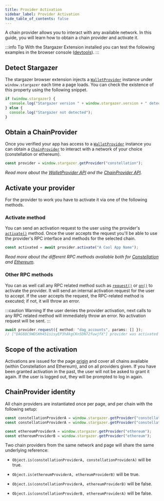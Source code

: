 ```yaml
---
title: Provider Activation
sidebar_label: Provider Activation
hide_table_of_contents: false
---
```


<head>
  <meta
    name="description"
    content="A chain provider allows you to interact with any available network. In this guide, you will learn how to obtain a chain provider and activate it."
  />
</head>

<intro-end />

A chain provider allows you to interact with any available network. In this guide, you will learn how to obtain a chain provider and activate it.

:::info Tip
With the Stargazer Extension installed you can test the following examples in the browser console ([devtools](https://developer.chrome.com/docs/devtools/console/)).
:::

## Detect Stargazer

The stargazer browser extension injects a [`WalletProvider`](../APIReference/walletProviderAPI/) instance under `window.stargazer` each time a page loads. You can check the existence of this property using the following snippet.

```typescript title="TypeScript"
if (window.stargazer) {
  console.log("Stargazer version " + window.stargazer.version + " detected");
} else {
  console.log("Stargazer not detected");
}
```

## Obtain a ChainProvider

Once you verified your app has access to a [`WalletProvider`](../APIReference/walletProviderAPI/) instance you can obtain a [`ChainProvider`](../APIReference/chainProviderAPI/) to interact with a network of your choice (constellation or ethereum).

```typescript title="TypeScript"
const provider = window.stargazer.getProvider("constellation");
```

_Read more about the [WalletProvider API](../APIReference/walletProviderAPI/) and the [ChainProvider API](../APIReference/chainProviderAPI/)._

## Activate your provider

For the provider to work you have to activate it via one of the following methods.

### Activate method

You can send an activation request to the user using the provider's [`activate()`](../APIReference/chainProviderAPI/activate.md) method. Once the user accepts the request you'll be able to use the provider's RPC interface and methods for the selected chain.

```typescript title="TypeScript"
const activated = await provider.activate("A Cool App Name");
```

_Read more about the different RPC methods available both for [Constellation](../APIReference/constellationRPCAPI/) and [Ethereum](../APIReference/ethereumRPCAPI/)._

### Other RPC methods

You can as well call any RPC related method such as [`request()`](../APIReference/chainProviderAPI/request.md) or [`on()`](../APIReference/chainProviderAPI/on.md) to activate the provider. It will send an internal activation request for the user to accept. If the user accepts the request, the RPC-related method is executed; if not, it will throw an error.

:::caution Warning
If the user denies the provider activation, next calls to any RPC related method will immediately throw an error. No activation request will be sent.
:::

```typescript title="TypeScript"
await provider.request({ method: "dag_accounts", params: [] });
// ["DAG88C9WDSKH451sisyEP3hAkgCKn5DN72fuwjfX"] provider was activated
```

## Scope of the activation

Activations are issued for the page [origin](https://datatracker.ietf.org/doc/html/rfc6454) and cover all chains available (within Constellation and Ethereum), and on all providers given. If you have been granted activation in the past, the user will not be asked to grant it again. If the user is logged out, they will be prompted to log in again.

## ChainProvider identity

All chain providers are instantiated once per page, and per chain with the following setup:

```typescript title="TypeScript"
const constellationProviderA = window.stargazer.getProvider("constellation");
const constellationProviderA = window.stargazer.getProvider("constellation");

const ethereumProviderA = window.stargazer.getProvider("ethereum");
const ethereumProviderB = window.stargazer.getProvider("ethereum");
```

Two chain providers from the same network and page will share the same underlying reference:

- `Object.is(constellationProviderA, constellationProviderA)` will be true.

- `Object.is(ethereumProviderA, ethereumProviderB)` will be true.

- `Object.is(constellationProviderA, ethereumProviderB)` will be false.

- `Object.is(constellationProviderB, ethereumProviderA)` will be false.
